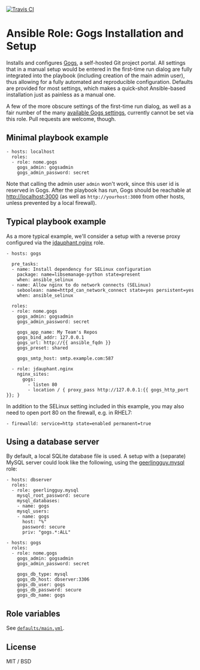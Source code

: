 [![Travis CI](https://travis-ci.org/nome/ansible-role-gogs.svg?branch=master)](https://travis-ci.org/nome/ansible-role-gogs)

Ansible Role: Gogs Installation and Setup
=========================================

Installs and configures [Gogs](https://gogs.io), a self-hosted Git project
portal. All settings that in a manual setup would be entered in the first-time
run dialog are fully integrated into the playbook (including creation of the
main admin user), thus allowing for a fully automated and reproducible
configuration. Defaults are provided for most settings, which makes a
quick-shot Ansible-based installation just as painless as a manual one.

A few of the more obscure settings of the first-time run dialog, as well as a
fair number of the many [available Gogs
settings](https://gogs.io/docs/advanced/configuration_cheat_sheet), currently
cannot be set via this role. Pull requests are welcome, though.


Minimal playbook example
------------------------

    - hosts: localhost
      roles:
      - role: nome.gogs
        gogs_admin: gogsadmin
        gogs_admin_password: secret

Note that calling the admin user `admin` won't work, since this user id is
reserved in Gogs. After the playbook has run, Gogs should be reachable at
<http://localhost:3000> (as well as `http://yourhost:3000` from other hosts,
unless prevented by a local firewall).


Typical playbook example
------------------------

As a more typical example, we'll consider a setup with a reverse proxy
configured via the
[jdauphant.nginx](https://galaxy.ansible.com/jdauphant/nginx/) role.

    - hosts: gogs

      pre_tasks:
      - name: Install dependency for SELinux configuration
        package: name=libsemanage-python state=present
        when: ansible_selinux
      - name: Allow nginx to do network connects (SELinux)
        seboolean: name=httpd_can_network_connect state=yes persistent=yes
        when: ansible_selinux

      roles:
      - role: nome.gogs
        gogs_admin: gogsadmin
        gogs_admin_password: secret

        gogs_app_name: My Team's Repos
        gogs_bind_addr: 127.0.0.1
        gogs_url: http://{{ ansible_fqdn }}
        gogs_preset: shared

        gogs_smtp_host: smtp.example.com:587

      - role: jdauphant.nginx
        nginx_sites:
          gogs:
            - listen 80
            - location / { proxy_pass http://127.0.0.1:{{ gogs_http_port }}; }

In addition to the SELinux setting included in this example, you may also need
to open port 80 on the firewall, e.g. in RHEL7:

    - firewalld: service=http state=enabled permanent=true


Using a database server
-----------------------

By default, a local SQLite database file is used. A setup with a (separate)
MySQL server could look like the following, using the
[geerlingguy.mysql](https://galaxy.ansible.com/geerlingguy/mysql/) role:

    - hosts: dbserver
      roles:
      - role: geerlingguy.mysql
        mysql_root_password: secure
        mysql_databases:
        - name: gogs
        mysql_users:
        - name: gogs
          host: "%"
          password: secure
          priv: "gogs.*:ALL"

    - hosts: gogs
      roles:
      - role: nome.gogs
        gogs_admin: gogsadmin
        gogs_admin_password: secret

        gogs_db_type: mysql
        gogs_db_host: dbserver:3306
        gogs_db_user: gogs
        gogs_db_password: secure
        gogs_db_name: gogs


Role variables
--------------

See [`defaults/main.yml`](defaults/main.yml).

License
-------
MIT / BSD
